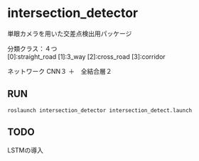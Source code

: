 # intersection_detector
単眼カメラを用いた交差点検出用パッケージ

分類クラス：４つ  
[0]:straight_road [1]:3_way [2]:cross_road [3]:corridor


ネットワーク
CNN３ ＋　全結合層２

## RUN
```
roslaunch intersection_detector intersection_detect.launch 
```

## TODO
LSTMの導入

